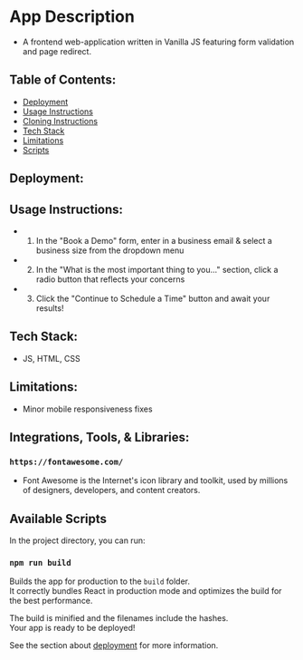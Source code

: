 # App Description

- A frontend web-application written in Vanilla JS featuring form validation and page redirect.

## Table of Contents:
* [Deployment](#Deployment)
* [Usage Instructions](#usage-instructions)
* [Cloning Instructions](#cloning-instructions)
* [Tech Stack](#tech-stack)
* [Limitations](#limitations)
* [Scripts](#available-scripts)

## Deployment:

## Usage Instructions:
- 1) In the "Book a Demo" form, enter in a business email & select a business size from the dropdown menu
- 2) In the "What is the most important thing to you..." section, click a radio button that reflects your concerns
- 3) Click the "Continue to Schedule a Time" button and await your results!


## Tech Stack:

- JS, HTML, CSS

## Limitations:

- Minor mobile responsiveness fixes

## Integrations, Tools, & Libraries:

### `https://fontawesome.com/`
- Font Awesome is the Internet's icon library and toolkit, used by millions of designers, developers, and content creators.


## Available Scripts

In the project directory, you can run:

### `npm run build`

Builds the app for production to the `build` folder.\
It correctly bundles React in production mode and optimizes the build for the best performance.

The build is minified and the filenames include the hashes.\
Your app is ready to be deployed!

See the section about [deployment](https://facebook.github.io/create-react-app/docs/deployment) for more information.